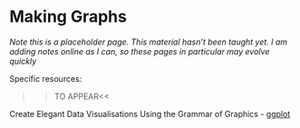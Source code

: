 # Making Graphs

<div class="info">
<p><em>Note this is a placeholder page. This material hasn’t been taught yet. I am adding notes online as I can, so these pages in particular may evolve quickly</em></p>
</div>

Specific resources:
  
  >>TO APPEAR<<
  
  Create Elegant Data Visualisations Using the Grammar of Graphics - [ggplot](https://ggplot2.tidyverse.org/)

